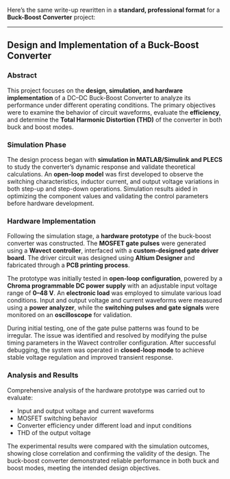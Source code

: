 Here’s the same write-up rewritten in a **standard, professional format** for a **Buck-Boost Converter** project:

---

## **Design and Implementation of a Buck-Boost Converter**

### **Abstract**

This project focuses on the **design, simulation, and hardware implementation** of a DC–DC Buck-Boost Converter to analyze its performance under different operating conditions. The primary objectives were to examine the behavior of circuit waveforms, evaluate the **efficiency**, and determine the **Total Harmonic Distortion (THD)** of the converter in both buck and boost modes.

### **Simulation Phase**

The design process began with **simulation in MATLAB/Simulink and PLECS** to study the converter’s dynamic response and validate theoretical calculations. An **open-loop model** was first developed to observe the switching characteristics, inductor current, and output voltage variations in both step-up and step-down operations. Simulation results aided in optimizing the component values and validating the control parameters before hardware development.

### **Hardware Implementation**

Following the simulation stage, a **hardware prototype** of the buck-boost converter was constructed. The **MOSFET gate pulses** were generated using a **Wavect controller**, interfaced with a **custom-designed gate driver board**. The driver circuit was designed using **Altium Designer** and fabricated through a **PCB printing process**.

The prototype was initially tested in **open-loop configuration**, powered by a **Chroma programmable DC power supply** with an adjustable input voltage range of **0–48 V**. An **electronic load** was employed to simulate various load conditions. Input and output voltage and current waveforms were measured using a **power analyzer**, while the **switching pulses and gate signals** were monitored on an **oscilloscope** for validation.

During initial testing, one of the gate pulse patterns was found to be irregular. The issue was identified and resolved by modifying the pulse timing parameters in the Wavect controller configuration. After successful debugging, the system was operated in **closed-loop mode** to achieve stable voltage regulation and improved transient response.

### **Analysis and Results**

Comprehensive analysis of the hardware prototype was carried out to evaluate:

* Input and output voltage and current waveforms
* MOSFET switching behavior
* Converter efficiency under different load and input conditions
* THD of the output voltage

The experimental results were compared with the simulation outcomes, showing close correlation and confirming the validity of the design. The buck-boost converter demonstrated reliable performance in both buck and boost modes, meeting the intended design objectives.

